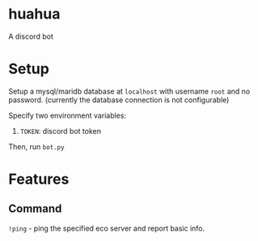 # huahua

A discord bot

# Setup

Setup a mysql/maridb database at `localhost` with username `root` and no password. (currently the database connection is not configurable)

Specify two environment variables:
1. `TOKEN`: discord bot token

Then, run `bot.py`

# Features

## Command

`!ping` - ping the specified eco server and report basic info.
